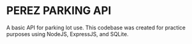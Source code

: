 # PEREZ PARKING API

A basic API for parking lot use. This codebase was created for practice purposes using NodeJS, ExpressJS, and SQLite.